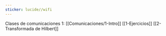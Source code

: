 ```yaml
---
sticker: lucide//wifi
---
```


Clases de comunicaciones 1:
[[Comunicaciones/1-Intro]]
[[1-Ejercicios]]
[[2-Transformada de Hilbert]]
